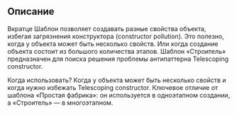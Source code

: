 ## Описание

Вкратце
Шаблон позволяет создавать разные свойства объекта, избегая загрязнения конструктора (constructor pollution).
Это полезно, когда у объекта может быть несколько свойств. Или когда создание объекта состоит из большого количества этапов.
Шаблон «Строитель» предназначен для поиска решения проблемы антипаттерна Telescoping constructor.

Когда использовать?
Когда у объекта может быть несколько свойств и когда нужно избежать Telescoping constructor.
Ключевое отличие от шаблона «Простая фабрика»: он используется в одноэтапном создании, а «Строитель» — в многоэтапном.

